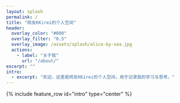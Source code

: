 ```yaml
---
layout: splash
permalink: /
title: "网友KKirei的个人空间"
header:
  overlay_color: "#000"
  overlay_filter: "0.5"
  overlay_image: /assets/splash/alice-by-sea.jpg
  actions:
    - label: "关于我"
      url: "/about/"
excerpt: ""
intro:
  - excerpt: "欢迎，这里是网友KKirei的个人空间，用于记录我的学习与思考。"
---
```

{% include feature_row id="intro" type="center" %}
